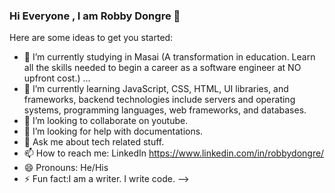 ### Hi Everyone , I am Robby Dongre 👋



Here are some ideas to get you started:

- 🔭 I’m currently studying in Masai (A transformation in education. Learn all the skills needed to begin a career as a software engineer at NO upfront cost.) ...
- 🌱 I’m currently learning JavaScript, CSS, HTML, UI libraries, and frameworks, backend technologies include servers and operating systems, programming languages, web frameworks, and databases.
- 👯 I’m looking to collaborate on youtube.
- 🤔 I’m looking for help with documentations.
- 💬 Ask me about tech related stuff.
- 📫 How to reach me: LinkedIn https://www.linkedin.com/in/robbydongre/
- 😄 Pronouns: He/His
- ⚡ Fun fact:I am a writer. I write code.
-->
